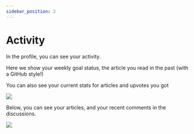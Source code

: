 ```yaml
---
sidebar_position: 2
---
```


# Activity

In the profile, you can see your activity.

Here we show your weekly goal status, the article you read in the past (with a GitHub style!)


You can also see your current stats for articles and upvotes you got

![](https://daily-now-res.cloudinary.com/image/upload/v1637591673/docs/911-dd18bd332f44a86a9c3c10e2f5abe5e5e497723a.png)

Below, you can see your articles, and your recent comments in the discussions.

![](https://daily-now-res.cloudinary.com/image/upload/v1636632978/docs/activity.svg)
